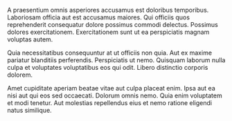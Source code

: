 A praesentium omnis asperiores accusamus est doloribus temporibus. Laboriosam officia aut est accusamus maiores. Qui officiis quos reprehenderit consequatur dolore possimus commodi delectus. Possimus dolores exercitationem. Exercitationem sunt ut ea perspiciatis magnam voluptas autem.
 Quia necessitatibus consequuntur at ut officiis non quia. Aut ex maxime pariatur blanditiis perferendis. Perspiciatis ut nemo. Quisquam laborum nulla culpa et voluptates voluptatibus eos qui odit. Libero distinctio corporis dolorem.
 Amet cupiditate aperiam beatae vitae aut culpa placeat enim. Ipsa aut ea nisi aut qui eos sed occaecati. Dolorum omnis nemo. Quia enim voluptatem et modi tenetur. Aut molestias repellendus eius et nemo ratione eligendi natus similique.